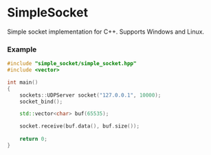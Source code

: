 # SimpleSocket
Simple socket implementation for C++. Supports Windows and Linux.

### Example
``` c++
#include "simple_socket/simple_socket.hpp"
#include <vector>

int main()
{
    sockets::UDPServer socket("127.0.0.1", 10000);
    socket_bind();

    std::vector<char> buf(65535);

    socket.receive(buf.data(), buf.size());
    
    return 0;
}
```
